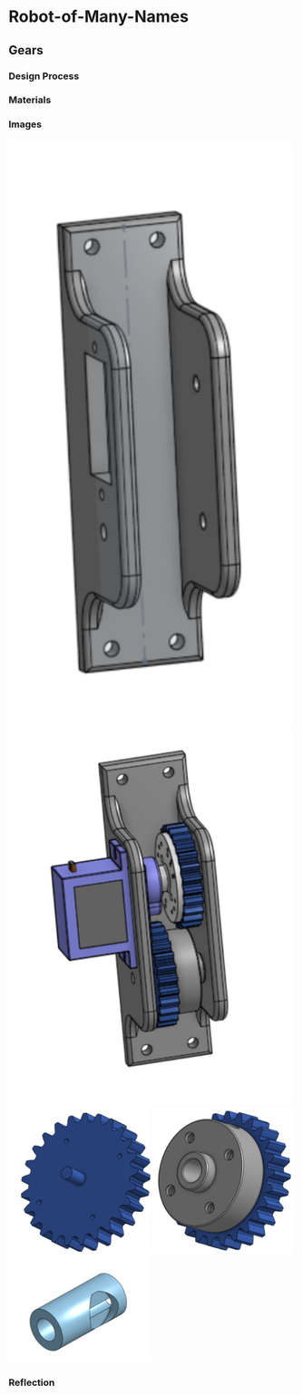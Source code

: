 # Robot-of-Many-Names
## Gears
### Design Process
### Materials
### Images
<img src="GearBox.png" alt="GearBox" style="width:500px;">
<img src="FinalAssembly.png" alt="FinalAssembly" style="width:500px;">
<img src="Servo Gear.png" alt="Servo Gear" style="width:250px;">
<img src="ShaftGear.png" alt="ShaftGear.png" style="width:250px;">
<img src="Sleeve.png" alt="Sleeve" style="width:250px;">

### Reflection
